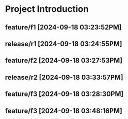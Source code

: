 # Project Introduction

## feature/f1 [2024-09-18 03:23:52PM]

## release/r1 [2024-09-18 03:24:55PM]

## feature/f2 [2024-09-18 03:27:53PM]

## release/r2 [2024-09-18 03:33:57PM]

## feature/f3 [2024-09-18 03:28:30PM]

## feature/f3 [2024-09-18 03:48:16PM]
